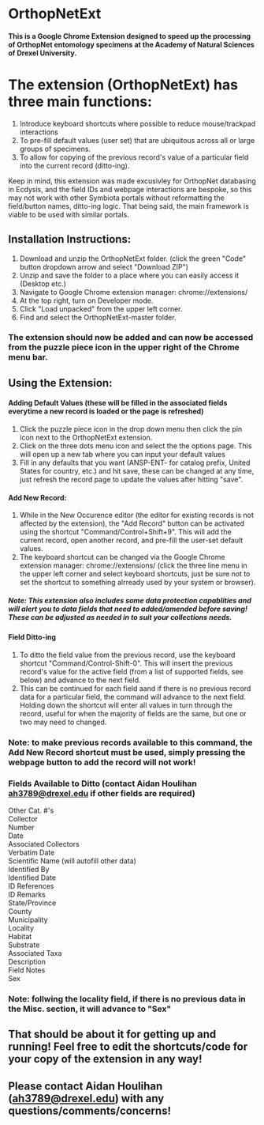# OrthopNetExt

#### This is a Google Chrome Extension designed to speed up the processing of OrthopNet entomology specimens at the Academy of Natural Sciences of Drexel University.

# The extension (OrthopNetExt) has three main functions:

1. Introduce keyboard shortcuts where possible to reduce mouse/trackpad interactions
2. To pre-fill default values (user set) that are ubiquitous across all or large groups of specimens. 
3. To allow for copying of the previous record's value of a particular field into the current record (ditto-ing). 

Keep in mind, this extension was made excusivley for OrthopNet databasing in Ecdysis, and the field IDs and webpage interactions are bespoke, so this
may not work with other Symbiota portals without reformatting the field/button names, ditto-ing logic. That being said, the main framework is viable to
be used with similar portals.

## Installation Instructions:

1. Download and unzip the OrthopNetExt folder. (click the green "Code" button dropdown arrow and select "Download ZIP")
2. Unzip and save the folder to a place where you can easily access it (Desktop etc.)
3. Navigate to Google Chrome extension manager: chrome://extensions/ 
4. At the top right, turn on Developer mode.
5. Click "Load unpacked" from the upper left corner.
6. Find and select the OrthopNetExt-master folder.

### The extension should now be added and can now be accessed from the puzzle piece icon in the upper right of the Chrome menu bar.

## Using the Extension:

#### Adding Default Values (these will be filled in the associated fields everytime a new record is loaded or the page is refreshed)

1. Click the puzzle piece icon in the drop down menu then click the pin icon next to the OrthopNetExt extension.
2. Click on the three dots menu icon and select the the options page. This will open up a new tab where you can input your default values
3. Fill in any defaults that you want (ANSP-ENT- for catalog prefix, United States for country, etc.) and hit save, these can be changed at any time, 
   just refresh the record page to update the values after hitting "save".
   
#### Add New Record:

1. While in the New Occurence editor (the editor for existing records is not affected by the extension), the "Add Record" button can be
    activated using the shortcut "Command/Control+Shift+9". This will add the current record, open another record, and pre-fill the user-set default values.
2. The keyboard shortcut can be changed via the Google Chrome extension manager: chrome://extensions/  (click the three line menu in the upper left
    corner and select keyboard shortcuts, just be sure not to set the shortcut to something alrready used by your system or browser).

##### Note: This extension also includes some data protection capablities and will alert you to data fields that need to added/amended before saving! These can be adjusted as needed in to suit your collections needs.

#### Field Ditto-ing

1. To ditto the field value from the previous record, use the keyboard shortcut "Command/Control-Shift-0". This will insert the previous record's value for 
    the active field (from a list of supported fields, see below) and advance to the next field.
2. This can be continued for each field aand if there is no previous record data for a particular field, the command will advance to the next field. Holding down the shortcut will enter all values in turn through the record, useful for when the majority of fields are the same, but one or two may need to changed.

### Note: to make previous records available to this command, the Add New Record shortcut must be used, simply pressing the webpage button to add the record will not work!
      
### Fields Available to Ditto (contact Aidan Houlihan ah3789@drexel.edu if other fields are required)

Other Cat. #'s\
Collector\
Number\
Date\
Associated Collectors\
Verbatim Date\
Scientific Name (will autofill other data)\
Identified By\
Identified Date\
ID References\
ID Remarks\
State/Province\
County\
Municipality\
Locality\
Habitat\
Substrate\
Associated Taxa\
Description\
Field Notes\
Sex

### Note: follwing the locality field, if there is no previous data in the Misc. section, it will advance to "Sex"

## That should be about it for getting up and running! Feel free to edit the shortcuts/code for your copy of the extension in any way!

## Please contact Aidan Houlihan (ah3789@drexel.edu) with any questions/comments/concerns!


  
   
   
   
   
   
